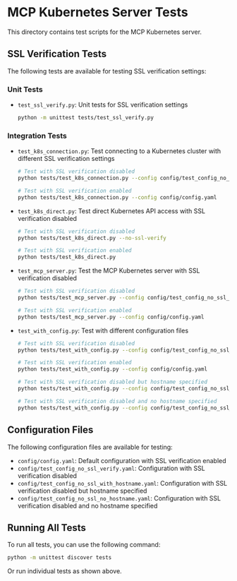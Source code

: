 # MCP Kubernetes Server Tests

This directory contains test scripts for the MCP Kubernetes server.

## SSL Verification Tests

The following tests are available for testing SSL verification settings:

### Unit Tests

- `test_ssl_verify.py`: Unit tests for SSL verification settings
  ```bash
  python -m unittest tests/test_ssl_verify.py
  ```

### Integration Tests

- `test_k8s_connection.py`: Test connecting to a Kubernetes cluster with different SSL verification settings
  ```bash
  # Test with SSL verification disabled
  python tests/test_k8s_connection.py --config config/test_config_no_ssl_verify.yaml
  
  # Test with SSL verification enabled
  python tests/test_k8s_connection.py --config config/config.yaml
  ```

- `test_k8s_direct.py`: Test direct Kubernetes API access with SSL verification disabled
  ```bash
  # Test with SSL verification disabled
  python tests/test_k8s_direct.py --no-ssl-verify
  
  # Test with SSL verification enabled
  python tests/test_k8s_direct.py
  ```

- `test_mcp_server.py`: Test the MCP Kubernetes server with SSL verification disabled
  ```bash
  # Test with SSL verification disabled
  python tests/test_mcp_server.py --config config/test_config_no_ssl_verify.yaml
  
  # Test with SSL verification enabled
  python tests/test_mcp_server.py --config config/config.yaml
  ```

- `test_with_config.py`: Test with different configuration files
  ```bash
  # Test with SSL verification disabled
  python tests/test_with_config.py --config config/test_config_no_ssl_verify.yaml
  
  # Test with SSL verification enabled
  python tests/test_with_config.py --config config/config.yaml
  
  # Test with SSL verification disabled but hostname specified
  python tests/test_with_config.py --config config/test_config_no_ssl_with_hostname.yaml
  
  # Test with SSL verification disabled and no hostname specified
  python tests/test_with_config.py --config config/test_config_no_ssl_no_hostname.yaml
  ```

## Configuration Files

The following configuration files are available for testing:

- `config/config.yaml`: Default configuration with SSL verification enabled
- `config/test_config_no_ssl_verify.yaml`: Configuration with SSL verification disabled
- `config/test_config_no_ssl_with_hostname.yaml`: Configuration with SSL verification disabled but hostname specified
- `config/test_config_no_ssl_no_hostname.yaml`: Configuration with SSL verification disabled and no hostname specified

## Running All Tests

To run all tests, you can use the following command:

```bash
python -m unittest discover tests
```

Or run individual tests as shown above.
